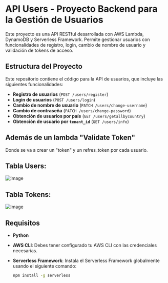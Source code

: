 # API Users - Proyecto Backend para la Gestión de Usuarios

Este proyecto es una API RESTful desarrollada con AWS Lambda, DynamoDB y Serverless Framework. Permite gestionar usuarios con funcionalidades de registro, login, cambio de nombre de usuario y validación de tokens de acceso.

## Estructura del Proyecto

Este repositorio contiene el código para la API de usuarios, que incluye las siguientes funcionalidades:

- **Registro de usuarios** (`POST /users/register`)
- **Login de usuarios** (`POST /users/login`)
- **Cambio de nombre de usuario** (`PATCH /users/change-username`)
- **Cambio de contraseña** (`PATCH /users/change-password`)
- **Obtención de usuarios por país** (`GET /users/getallbycountry`)
- **Obtención de usuario por `tenant_id`** (`GET /users/info`)

## Además de un lambda "Validate Token"
Donde se va a  crear un "token" y un refres_token por cada usuario. 

## Tabla Users:
![image](https://github.com/user-attachments/assets/3fb009a2-02cf-485b-a507-666b8bcca8c2)

## Tabla Tokens:

![image](https://github.com/user-attachments/assets/d3091f62-7f57-460d-bd0b-b88c69598f9a)

## Requisitos

- **Python**
- **AWS CLI**: Debes tener configurado tu AWS CLI con las credenciales necesarias.
- **Serverless Framework**: Instala el Serverless Framework globalmente usando el siguiente comando:
  
  ```bash
  npm install -g serverless
